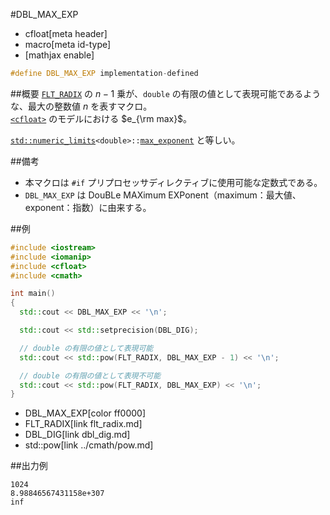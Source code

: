 #DBL_MAX_EXP
* cfloat[meta header]
* macro[meta id-type]
* [mathjax enable]

```cpp
#define DBL_MAX_EXP implementation-defined
```

##概要
[`FLT_RADIX`](flt_radix.md) の $n - 1$ 乗が、`double` の有限の値として表現可能であるような、最大の整数値 $n$ を表すマクロ。  
[`<cfloat>`](../cfloat.md) のモデルにおける $e_{\rm max}$。

[`std::numeric_limits`](/reference/limits/numeric_limits.md)`<double>::`[`max_exponent`](/reference/limits/numeric_limits/max_exponent.md) と等しい。


##備考
- 本マクロは `#if` プリプロセッサディレクティブに使用可能な定数式である。
- `DBL_MAX_EXP` は DouBLe MAXimum EXPonent（maximum：最大値、exponent：指数）に由来する。


##例
```cpp
#include <iostream>
#include <iomanip>
#include <cfloat>
#include <cmath>

int main()
{
  std::cout << DBL_MAX_EXP << '\n';

  std::cout << std::setprecision(DBL_DIG);

  // double の有限の値として表現可能
  std::cout << std::pow(FLT_RADIX, DBL_MAX_EXP - 1) << '\n';

  // double の有限の値として表現不可能
  std::cout << std::pow(FLT_RADIX, DBL_MAX_EXP) << '\n';
}
```
* DBL_MAX_EXP[color ff0000]
* FLT_RADIX[link flt_radix.md]
* DBL_DIG[link dbl_dig.md]
* std::pow[link ../cmath/pow.md]

##出力例
```
1024
8.98846567431158e+307
inf
```

